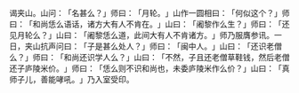 谒夹山。山问：​「名甚么？​」师曰：​「月轮。​」山作一圆相曰：​「何似这个？​」师曰：​「和尚恁么语话，诸方大有人不肯在。​」山曰：​「阇黎作么生？​」师曰：​「还见月轮么？​」山曰：​「阇黎恁么道，此间大有人不肯诸方。​」师乃服膺参讯。一日，夹山抗声问曰：​「子是甚么处人？​」师曰：​「闽中人。​」山曰：​「还识老僧么？​」师曰：​「和尚还识学人么？​」山曰：​「不然，子且还老僧草鞋钱，然后老僧还子庐陵米价。​」师曰：​「恁么则不识和尚也，未委庐陵米作么价？​」山曰：​「真师子儿，善能哮吼。​」乃入室受印。